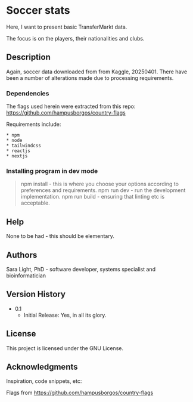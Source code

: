 # Soccer stats

Here, I want to present basic TransferMarkt data.

The focus is on the players, their nationalities and clubs.


## Description

Again, soccer data downloaded from from Kaggle, 20250401.
There have been a number of alterations made due to processing requirements.


### Dependencies

The flags used herein were extracted from this repo:
https://github.com/hampusborgos/country-flags

Requirements include: 

    * npm
    * node
    * tailwindcss
    * reactjs
    * nextjs


### Installing program in dev mode
>npm install - this is where you choose your options according to preferences and requirements.
>npm run dev - run the development implementation.
>npm run build - ensuring that linting etc is acceptable.


## Help

None to be had - this should be elementary.


## Authors

Sara Light, PhD - software developer, systems specialist and bioinformatician


## Version History

* 0.1
    * Initial Release: Yes, in all its glory.


## License

This project is licensed under the GNU License.


## Acknowledgments

Inspiration, code snippets, etc:

Flags from https://github.com/hampusborgos/country-flags
